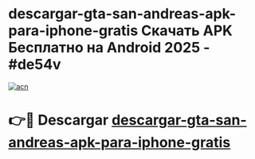# descargar-gta-san-andreas-apk-para-iphone-gratis Скачать APK Бесплатно на Android 2025 - #de54v

[![acn](https://github.com/user-attachments/assets/0f9c940e-d8b0-45ae-aac7-cd30a18b3e1c)](https://apps.freeplayer.one?title=descargar-gta-san-andreas-apk-para-iphone-gratis&ref=9RF)

# 👉🔴 Descargar [descargar-gta-san-andreas-apk-para-iphone-gratis](https://apps.freeplayer.one?title=descargar-gta-san-andreas-apk-para-iphone-gratis&ref=9RF)
